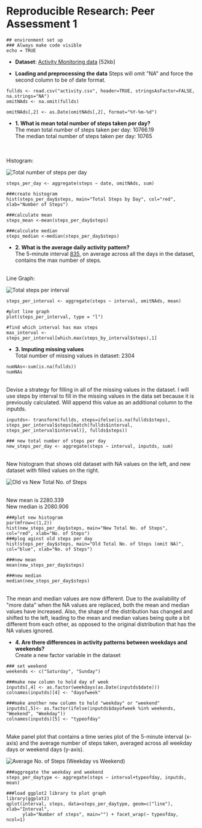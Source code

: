 # Reproducible Research: Peer Assessment 1

```
## environment set up
### Always make code visible
echo = TRUE 
```
* <b>Dataset</b>: <a href="https://d396qusza40orc.cloudfront.net/repdata%2Fdata%2Factivity.zip">Activity Monitoring data</a> [52kb]


* <b>Loading and preprocessing the data</b>
Steps will omit "NA" and force the second column to be of date format. 

```
fullds <- read.csv("activity.csv", header=TRUE, stringsAsFactor=FALSE, na.strings="NA")
omitNAds <- na.omit(fullds)

omitNAds[,2] <- as.Date(omitNAds[,2], format="%Y-%m-%d")
```


* <b>1. What is mean total number of steps taken per day?</b>
<br>The mean total number of steps taken per day: 10766.19
<br>The median total number of steps taken per day: 10765
<br>
<br>Histogram: 

![Total number of steps per day](/figure/total_number_steps.png)

```
steps_per_day <- aggregate(steps ~ date, omitNAds, sum)

###create histogram
hist(steps_per_day$steps, main="Total Steps by Day", col="red", xlab="Number of Steps")

###calculate mean
steps_mean <-mean(steps_per_day$steps)

###calculate median
steps_median <-median(steps_per_day$steps)
```


* <b>2. What is the average daily activity pattern?</b>
<br>The 5-minute interval <u>835</u>, on average across all the days in the dataset, contains the max number of steps. 

<br>Line Graph: 

![Total steps per interval](/figure/steps_per_interval.png)

```
steps_per_interval <- aggregate(steps ~ interval, omitNAds, mean)

#plot line graph
plot(steps_per_interval, type = "l")

#find which interval has max steps
max_interval <- steps_per_interval[which.max(steps_by_interval$steps),1]

```
* <b>3. Imputing missing values</b>
<br> Total number of missing values in dataset: 2304

```
numNAs<-sum(is.na(fullds))
numNAs
```

<br> Devise a strategy for filling in all of the missing values in the dataset. I will use steps by interval to fill in the missing values in the data set because it is previously calculated. Will append this value as an additional column to the inputds. 

```
inputds<- transform(fullds, steps=ifelse(is.na(fullds$steps), steps_per_interval$steps[match(fullds$interval, steps_per_interval$interval)], fullds$steps))

### new total number of steps per day
new_steps_per_day <- aggregate(steps ~ interval, inputds, sum)

```

<br> New histogram that shows old dataset with NA values on the left, and new dataset with filled values on the right. 

![Old vs New Total No. of Steps](/figure/new_steps_per_day.png)

<br>New mean is 2280.339
<br>New median is 2080.906

```
###plot new histogram
par(mfrow=c(1,2)) 
hist(new_steps_per_day$steps, main="New Total No. of Steps", col="red", xlab="No. of Steps")
###plog aginst old steps per day
hist(steps_per_day$steps, main="Old Total No. of Steps (omit NA)", col="blue", xlab="No. of Steps")

###new mean
mean(new_steps_per_day$steps)

###new median
median(new_steps_per_day$steps)

```

<br>The mean and median values are now different. Due to the availability of "more data" when the NA values are replaced, both the mean and median values have increased. Also, the shape of the distribution has changed and shifted to the left, leading to the mean and median values being quite a bit different from each other, as opposed to the original distribution that has the NA values ignored.

* <b>4. Are there differences in activity patterns between weekdays and weekends?</b>
<br>Create a new factor variable in the dataset 

```
### set weekend
weekends <- c("Saturday", "Sunday")

###make new column to hold day of week
inputds[,4] <- as.factor(weekdays(as.Date(inputds$date)))
colnames(inputds)[4] <- "dayofweek"

###make another new column to hold "weekday" or "weekend"
inputds[,5]<- as.factor(ifelse(inputds$dayofweek %in% weekends, "Weekend", "Weekday"))
colnames(inputds)[5] <- "typeofday"

```
<br>Make panel plot that contains a time series plot of the 5-minute interval (x-axis) and the average number of steps taken, averaged across all weekday days or weekend days (y-axis). 

![Average No. of Steps (Weekday vs Weekend)](/figure/ave_step_weekdayend.png)

```
###aggregate the weekday and weekend
steps_per_daytype <- aggregate(steps ~ interval+typeofday, inputds, mean)

###load ggplot2 library to plot graph
library(ggplot2)
qplot(interval, steps, data=steps_per_daytype, geom=c("line"), xlab="Interval", 
      ylab="Number of steps", main="") + facet_wrap(~ typeofday, ncol=1)

```

